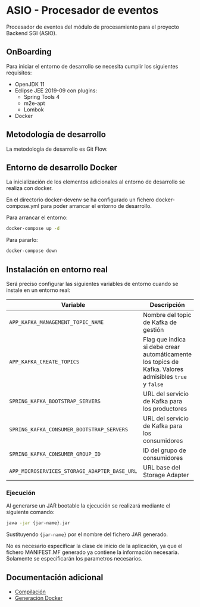# ASIO - Procesador de eventos

Procesador de eventos del módulo de procesamiento para el proyecto Backend SGI (ASIO). 

## OnBoarding

Para iniciar el entorno de desarrollo se necesita cumplir los siguientes requisitos:

* OpenJDK 11
* Eclipse JEE 2019-09 con plugins:
  * Spring Tools 4
  * m2e-apt
  * Lombok
* Docker

## Metodología de desarrollo

La metodología de desarrollo es Git Flow.

## Entorno de desarrollo Docker

La inicialización de los elementos adicionales al entorno de desarrollo se realiza con docker. 

En el directorio docker-devenv se ha configurado un fichero docker-compose.yml para poder arrancar el entorno de desarrollo.

Para arrancar el entorno:

```bash
docker-compose up -d
```

Para pararlo:

```bash
docker-compose down
```

## Instalación en entorno real

Será preciso configurar las siguientes variables de entorno cuando se instale en un entorno real:

|Variable|Descripción|Valor por defecto|
|---|---|---|
|`APP_KAFKA_MANAGEMENT_TOPIC_NAME`|Nombre del topic de Kafka de gestión|management-data|
|`APP_KAFKA_CREATE_TOPICS`|Flag que indica si debe crear automáticamente los topics de Kafka. Valores admisibles `true` y `false`|false|
| `SPRING_KAFKA_BOOTSTRAP_SERVERS` | URL del servicio de Kafka para los productores | localhost:29092 |
| `SPRING_KAFKA_CONSUMER_BOOTSTRAP_SERVERS` | URL del servicio de Kafka para los consumidores | localhost:29092 |
| `SPRING_KAFKA_CONSUMER_GROUP_ID` | ID del grupo de consumidores | event-processor |
|`APP_MICROSERVICES_STORAGE_ADAPTER_BASE_URL`|URL base del Storage Adapter | http://localhost:9324 |

### Ejecución

Al generarse un JAR bootable la ejecución se realizará mediante el siguiente comando:

```bash
java -jar {jar-name}.jar
```

Sustituyendo `{jar-name}` por el nombre del fichero JAR generado.

No es necesario especificar la clase de inicio de la aplicación, ya que el fichero MANIFEST.MF generado ya contiene la información necesaria. Solamente se especificarán los parametros necesarios.

##  Documentación adicional

* [Compilación](docs/build.md)
* [Generación Docker](docs/docker.md)
